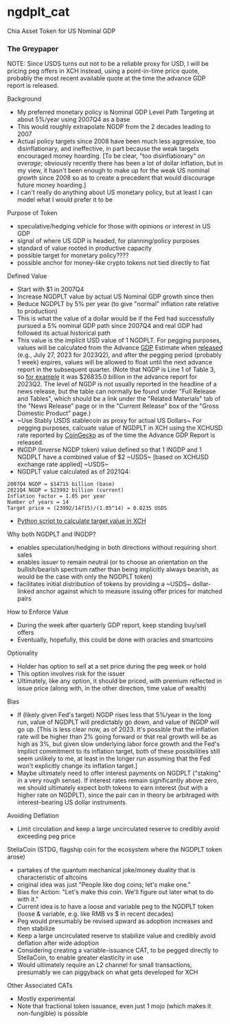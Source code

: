 # ngdplt_cat
Chia Asset Token for US Nominal GDP

### The Greypaper

NOTE: Since USDS turns out not to be a reliable proxy for USD, I will be pricing peg offers in XCH instead, using a point-in-time price quote, probably the most recent available quote at the time the advance GDP report is released.

Background
- My preferred monetary policy is Nominal GDP Level Path Targeting at about 5%/year using 2007Q4 as a base
- This would roughly extrapolate NGDP from the 2 decades leading to 2007
- Actual policy targets since 2008 have been much less aggressive, too disinflationary, and ineffective, in part because the weak targets encouraged money hoarding. [To be clear, "too disinflationary" *on average*; obviously recently there has been a lot of dollar inflation, but in my view, it hasn't been enough to make up for the weak US nominal growth since 2008 so as to create a precedent that would discourage future money hoarding.]
- I can't really do anything about US monetary policy, but at least I can model what I would prefer it to be

Purpose of Token
- speculative/hedging vehicle for those with opinions or interest in US GDP
- signal of where US GDP is headed, for planning/policy purposes
- standard of value rooted in productive capacity
- possible target for monetary policy????
- possible anchor for money-like crypto tokens not tied directly to fiat

Defined Value
- Start with $1 in 2007Q4
- Increase NGDPLT value by actual US Nominal GDP growth since then
- Reduce NGDPLT by 5% per year (to give "normal" inflation rate relative to production)
- This is what the value of a dollar would be if the Fed had successfully pursued a 5% nominal GDP path since 2007Q4 and real GDP had followed its actual historical path
- This value is the implicit USD value of 1 NGDPLT. For pegging purposes, values will be calculated from the Advance [GDP](https://www.bea.gov/data/gdp/gross-domestic-product) Estimate when [released](https://www.bea.gov/news/schedule) (e.g., July 27, 2023 for 2023Q2), and after the pegging period (probably 1 week) expires, values will be allowed to float until the next advance report in the subsequent quarter.  (Note that NGDP is Line 1 of Table 3, so [for example](https://www.bea.gov/sites/default/files/2023-07/gdp2q23_adv.pdf) it was $26835.0 billion in the advance report for 2023Q2. The level of NGDP is not usually reported in the headline of a news release, but the table can normally be found under "Full Release and Tables", which should be a link under the "Related Materials" tab of the "News Release" page or in the "Current Release" box of the "Gross Domestic Product" page.)
- ~Use Stably USDS stablecoin as proxy for actual US Dollars~ For pegging purposes, calcuate value of NGDPLT in XCH using the XCHUSD rate reported by [CoinGecko](https://www.coingecko.com/en/coins/chia) as of the time the Advance GDP Report is released.
- INGDP (Inverse NGDP token) value defined so that 1 INGDP and 1 NGDPLT have a combined value of $2 ~USDS~ [based on XCHUSD exchange rate applied] ~USDS~
- NGDPLT value calculated as of 2021Q4:
```
2007Q4 NGDP = $14715 billion (base)
2021Q4 NGDP = $23992 billion (current)
Inflation factor = 1.05 per year
Number of years = 14
Target price = (23992/14715)/(1.05^14) = 0.8235 USDS
```
- [Python script to calculate target value in XCH](calc_price.py)

Why both NGDPLT and INGDP?
- enables speculation/hedging in both directions without requiring short sales
- enables issuer to remain neutral (or to choose an orientation on the bullish/bearish spectrum rather than being implicitly always bearish, as would be the case with only the NGDPLT token)
- facilitates initial distribution of tokens by providing a ~USDS~ dollar-linked anchor against which to measure issuing offer prices for matched pairs


How to Enforce Value
- During the week after quarterly GDP report, keep standing buy/sell offers
- Eventually, hopefully, this could be done with oracles and smartcoins

Optionality
- Holder has option to sell at a set price during the peg week or hold
- This option involves risk for the issuer
- Ultimately, like any option, it should be priced, with premium reflected in issue price (along with, in the other direction, time value of wealth)

Bias
- If (likely given Fed's target) NGDP rises less that 5%/year in the long run, value of NGDPLT will predictably go down, and value of INGDP will go up. [This is less clear now, as of 2023. It's possible that the inflation rate will be higher than 2% going forward or that real growth will be as high as 3%, but given slow underlying labor force growth and the Fed's impliict commitment to its inflation target, both of these possibilities still seem unlikely to me, at least in the longer run assuming that the Fed won't explicitly change its inflation target.]
- Maybe ultimately need to offer interest payments on NGDPLT ("staking" in a very rough sense).  If interest rates remain significantly above zero, we should ultimately expect both tokens to earn interest (but with a higher rate on NGDPLT), since the pair can in theory be arbitraged with interest-bearing US dollar instruments.

Avoiding Deflation
- Limit circulation and keep a large uncirculated reserve to credibly avoid exceeding peg price

StellaCoin (STDG, flagship coin for the ecosystem where the NGDPLT token arose)
- partakes of the quantum mechanical joke/money duality that is characteristic of altcoins
- original idea was just "People like dog coins; let's make one."
- Bias for Action: "Let's make this coin. We'll figure out later what to do with it."
- Current idea is to have a loose and variable peg to the NGDPLT token (loose & variable, e.g. like RMB vs $ in recent decades)
- Peg would presumably be revised upward as adoption increases and then stabilize
- Keep a large uncirculated reserve to stabilize value and credibly avoid deflation after wide adoption
- Considering creating a variable-issuance CAT, to be pegged directly to StellaCoin, to enable greater elasticity in use
- Would ultimately require an L2 channel for small transactions, presumably we can piggyback on what gets developed for XCH

Other Associated CATs
- Mostly experimental
- Note that fractional token issuance, even just 1 mojo (which makes it non-fungible) is possible
